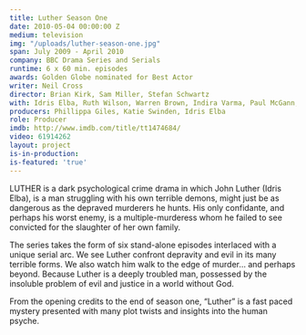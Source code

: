 ```yaml
---
title: Luther Season One
date: 2010-05-04 00:00:00 Z
medium: television
img: "/uploads/luther-season-one.jpg"
span: July 2009 - April 2010
company: BBC Drama Series and Serials
runtime: 6 x 60 min. episodes
awards: Golden Globe nominated for Best Actor
writer: Neil Cross
director: Brian Kirk, Sam Miller, Stefan Schwartz
with: Idris Elba, Ruth Wilson, Warren Brown, Indira Varma, Paul McGann, Steven Mackintosh
producers: Phillippa Giles, Katie Swinden, Idris Elba
role: Producer
imdb: http://www.imdb.com/title/tt1474684/
video: 61914262
layout: project
is-in-production: 
is-featured: 'true'
---
```


LUTHER is a dark psychological crime drama in which John Luther (Idris Elba), is a man struggling with his own terrible demons, might just be as dangerous as the depraved murderers he hunts. His only confidante, and perhaps his worst enemy, is a multiple-murderess whom he failed to see convicted for the slaughter of her own family.

The series takes the form of six stand-alone episodes interlaced with a unique serial arc. We see Luther confront depravity and evil in its many terrible forms. We also watch him walk to the edge of murder… and perhaps beyond. Because Luther is a deeply troubled man, possessed by the insoluble problem of evil and justice in a world without God.

From the opening credits to the end of season one, “Luther” is a fast paced mystery presented with many plot twists and insights into the human psyche.